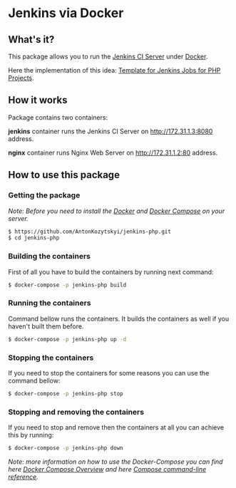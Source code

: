 # Jenkins via Docker
## What's it?
This package allows you to run the [Jenkins CI Server](https://jenkins.io/) under [Docker](https://www.docker.com/).

Here the implementation of this idea: [Template for Jenkins Jobs for PHP Projects](http://jenkins-php.org/).

## How it works
Package contains two containers:

**jenkins** container runs the Jenkins CI Server on http://172.31.1.3:8080 address.

**nginx** container runs Nginx Web Server on http://172.31.1.2:80 address.

## How to use this package
### Getting the package
*Note: Before you need to install the [Docker](https://docs.docker.com/engine/installation/) and [Docker Compose](https://docs.docker.com/compose/install/) on your server.*
```bash
$ https://github.com/AntonKozytskyi/jenkins-php.git
$ cd jenkins-php
```

### Building the containers
First of all you have to build the containers by running next command:
```bash
$ docker-compose -p jenkins-php build
```
### Running the containers
Command bellow runs the containers. It builds the containers as well if you haven't built them before.
```bash
$ docker-compose -p jenkins-php up -d
```
### Stopping the containers
If you need to stop the containers for some reasons you can use the command bellow:
```bash
$ docker-compose -p jenkins-php stop
```
### Stopping and removing the containers
If you need to stop and remove then the containers at all you can achieve this by running:
```bash
$ docker-compose -p jenkins-php down
```
*Note: more information on how to use the Docker-Compose you can find here [Docker Compose Overview](https://docs.docker.com/compose/) and here [Compose command-line reference](https://docs.docker.com/compose/reference/).*
